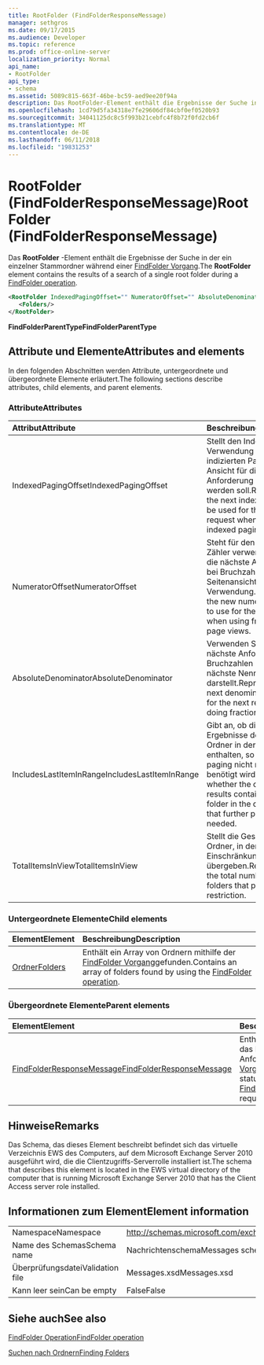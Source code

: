 ```yaml
---
title: RootFolder (FindFolderResponseMessage)
manager: sethgros
ms.date: 09/17/2015
ms.audience: Developer
ms.topic: reference
ms.prod: office-online-server
localization_priority: Normal
api_name:
- RootFolder
api_type:
- schema
ms.assetid: 5089c815-663f-46be-bc59-aed9ee20f94a
description: Das RootFolder-Element enthält die Ergebnisse der Suche in der ein einzelner Stammordner während eines Vorgangs FindFolder.
ms.openlocfilehash: 1cd79d5fa34318e7fe29606df84cbf0ef0520b93
ms.sourcegitcommit: 34041125dc8c5f993b21cebfc4f8b72f0fd2cb6f
ms.translationtype: MT
ms.contentlocale: de-DE
ms.lasthandoff: 06/11/2018
ms.locfileid: "19831253"
---
```

# <a name="rootfolder-findfolderresponsemessage"></a><span data-ttu-id="52e23-103">RootFolder (FindFolderResponseMessage)</span><span class="sxs-lookup"><span data-stu-id="52e23-103">RootFolder (FindFolderResponseMessage)</span></span>

<span data-ttu-id="52e23-104">Das **RootFolder** -Element enthält die Ergebnisse der Suche in der ein einzelner Stammordner während einer [FindFolder Vorgang](findfolder-operation.md).</span><span class="sxs-lookup"><span data-stu-id="52e23-104">The **RootFolder** element contains the results of a search of a single root folder during a [FindFolder operation](findfolder-operation.md).</span></span>
  
```xml
<RootFolder IndexedPagingOffset="" NumeratorOffset="" AbsoluteDenominator="" IncludesLastItemInRange="" TotalItemsInView="">
   <Folders/>
</RootFolder>
```

 <span data-ttu-id="52e23-105">**FindFolderParentType**</span><span class="sxs-lookup"><span data-stu-id="52e23-105">**FindFolderParentType**</span></span>
## <a name="attributes-and-elements"></a><span data-ttu-id="52e23-106">Attribute und Elemente</span><span class="sxs-lookup"><span data-stu-id="52e23-106">Attributes and elements</span></span>

<span data-ttu-id="52e23-107">In den folgenden Abschnitten werden Attribute, untergeordnete und übergeordnete Elemente erläutert.</span><span class="sxs-lookup"><span data-stu-id="52e23-107">The following sections describe attributes, child elements, and parent elements.</span></span>
  
### <a name="attributes"></a><span data-ttu-id="52e23-108">Attribute</span><span class="sxs-lookup"><span data-stu-id="52e23-108">Attributes</span></span>

|<span data-ttu-id="52e23-109">**Attribut**</span><span class="sxs-lookup"><span data-stu-id="52e23-109">**Attribute**</span></span>|<span data-ttu-id="52e23-110">**Beschreibung**</span><span class="sxs-lookup"><span data-stu-id="52e23-110">**Description**</span></span>|
|:-----|:-----|
|<span data-ttu-id="52e23-111">IndexedPagingOffset</span><span class="sxs-lookup"><span data-stu-id="52e23-111">IndexedPagingOffset</span></span>  <br/> |<span data-ttu-id="52e23-112">Stellt den Index, der bei Verwendung eine indizierten Paging-Ansicht für die nächste Anforderung verwendet werden soll.</span><span class="sxs-lookup"><span data-stu-id="52e23-112">Represents the next index that should be used for the next request when using an indexed paging view.</span></span>  <br/> |
|<span data-ttu-id="52e23-113">NumeratorOffset</span><span class="sxs-lookup"><span data-stu-id="52e23-113">NumeratorOffset</span></span>  <br/> |<span data-ttu-id="52e23-114">Steht für den neuen Wert Zähler verwenden Sie für die nächste Anforderung bei Bruchzahlen Seitenansichten Verwendung.</span><span class="sxs-lookup"><span data-stu-id="52e23-114">Represents the new numerator value to use for the next request when using fractional page views.</span></span>  <br/> |
|<span data-ttu-id="52e23-115">AbsoluteDenominator</span><span class="sxs-lookup"><span data-stu-id="52e23-115">AbsoluteDenominator</span></span>  <br/> |<span data-ttu-id="52e23-116">Verwenden Sie für die nächste Anforderung bei Bruchzahlen Paging die nächste Nenner darstellt.</span><span class="sxs-lookup"><span data-stu-id="52e23-116">Represents the next denominator to use for the next request when doing fractional paging.</span></span>  <br/> |
|<span data-ttu-id="52e23-117">IncludesLastItemInRange</span><span class="sxs-lookup"><span data-stu-id="52e23-117">IncludesLastItemInRange</span></span>  <br/> |<span data-ttu-id="52e23-118">Gibt an, ob die aktuellen Ergebnisse der letzten Ordner in der Abfrage enthalten, so dass weitere paging nicht mehr benötigt wird.</span><span class="sxs-lookup"><span data-stu-id="52e23-118">Indicates whether the current results contain the last folder in the query, such that further paging is not needed.</span></span>  <br/> |
|<span data-ttu-id="52e23-119">TotalItemsInView</span><span class="sxs-lookup"><span data-stu-id="52e23-119">TotalItemsInView</span></span>  <br/> |<span data-ttu-id="52e23-120">Stellt die Gesamtzahl der Ordner, in denen die Einschränkung übergeben.</span><span class="sxs-lookup"><span data-stu-id="52e23-120">Represents the total number of folders that pass the restriction.</span></span>  <br/> |
   
### <a name="child-elements"></a><span data-ttu-id="52e23-121">Untergeordnete Elemente</span><span class="sxs-lookup"><span data-stu-id="52e23-121">Child elements</span></span>

|<span data-ttu-id="52e23-122">**Element**</span><span class="sxs-lookup"><span data-stu-id="52e23-122">**Element**</span></span>|<span data-ttu-id="52e23-123">**Beschreibung**</span><span class="sxs-lookup"><span data-stu-id="52e23-123">**Description**</span></span>|
|:-----|:-----|
|[<span data-ttu-id="52e23-124">Ordner</span><span class="sxs-lookup"><span data-stu-id="52e23-124">Folders</span></span>](folders-ex15websvcsotherref.md) <br/> |<span data-ttu-id="52e23-125">Enthält ein Array von Ordnern mithilfe der [FindFolder Vorgang](findfolder-operation.md)gefunden.</span><span class="sxs-lookup"><span data-stu-id="52e23-125">Contains an array of folders found by using the [FindFolder operation](findfolder-operation.md).</span></span>  <br/> |
   
### <a name="parent-elements"></a><span data-ttu-id="52e23-126">Übergeordnete Elemente</span><span class="sxs-lookup"><span data-stu-id="52e23-126">Parent elements</span></span>

|<span data-ttu-id="52e23-127">**Element**</span><span class="sxs-lookup"><span data-stu-id="52e23-127">**Element**</span></span>|<span data-ttu-id="52e23-128">**Beschreibung**</span><span class="sxs-lookup"><span data-stu-id="52e23-128">**Description**</span></span>|
|:-----|:-----|
|[<span data-ttu-id="52e23-129">FindFolderResponseMessage</span><span class="sxs-lookup"><span data-stu-id="52e23-129">FindFolderResponseMessage</span></span>](findfolderresponsemessage.md) <br/> |<span data-ttu-id="52e23-130">Enthält den Status und das Ergebnis einer Anforderung [FindFolder Vorgang](findfolder-operation.md) .</span><span class="sxs-lookup"><span data-stu-id="52e23-130">Contains the status and result of a [FindFolder operation](findfolder-operation.md) request.</span></span>  <br/> |
   
## <a name="remarks"></a><span data-ttu-id="52e23-131">Hinweise</span><span class="sxs-lookup"><span data-stu-id="52e23-131">Remarks</span></span>

<span data-ttu-id="52e23-132">Das Schema, das dieses Element beschreibt befindet sich das virtuelle Verzeichnis EWS des Computers, auf dem Microsoft Exchange Server 2010 ausgeführt wird, die die Clientzugriffs-Serverrolle installiert ist.</span><span class="sxs-lookup"><span data-stu-id="52e23-132">The schema that describes this element is located in the EWS virtual directory of the computer that is running Microsoft Exchange Server 2010 that has the Client Access server role installed.</span></span>
  
## <a name="element-information"></a><span data-ttu-id="52e23-133">Informationen zum Element</span><span class="sxs-lookup"><span data-stu-id="52e23-133">Element information</span></span>

|||
|:-----|:-----|
|<span data-ttu-id="52e23-134">Namespace</span><span class="sxs-lookup"><span data-stu-id="52e23-134">Namespace</span></span>  <br/> |http://schemas.microsoft.com/exchange/services/2006/messages  <br/> |
|<span data-ttu-id="52e23-135">Name des Schemas</span><span class="sxs-lookup"><span data-stu-id="52e23-135">Schema name</span></span>  <br/> |<span data-ttu-id="52e23-136">Nachrichtenschema</span><span class="sxs-lookup"><span data-stu-id="52e23-136">Messages schema</span></span>  <br/> |
|<span data-ttu-id="52e23-137">Überprüfungsdatei</span><span class="sxs-lookup"><span data-stu-id="52e23-137">Validation file</span></span>  <br/> |<span data-ttu-id="52e23-138">Messages.xsd</span><span class="sxs-lookup"><span data-stu-id="52e23-138">Messages.xsd</span></span>  <br/> |
|<span data-ttu-id="52e23-139">Kann leer sein</span><span class="sxs-lookup"><span data-stu-id="52e23-139">Can be empty</span></span>  <br/> |<span data-ttu-id="52e23-140">False</span><span class="sxs-lookup"><span data-stu-id="52e23-140">False</span></span>  <br/> |
   
## <a name="see-also"></a><span data-ttu-id="52e23-141">Siehe auch</span><span class="sxs-lookup"><span data-stu-id="52e23-141">See also</span></span>



[<span data-ttu-id="52e23-142">FindFolder Operation</span><span class="sxs-lookup"><span data-stu-id="52e23-142">FindFolder operation</span></span>](findfolder-operation.md)


[<span data-ttu-id="52e23-143">Suchen nach Ordnern</span><span class="sxs-lookup"><span data-stu-id="52e23-143">Finding Folders</span></span>](http://msdn.microsoft.com/library/9124d868-017a-43f0-b915-5c0082cacec9%28Office.15%29.aspx)

